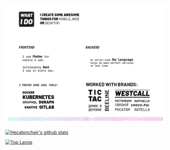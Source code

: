 
<p align="center">
  <img src="https://raw.githubusercontent.com/Hecatoncheir/Hecatoncheir/master/preview.jpg">
</p>

[![Hecatoncheir's github stats](https://github-readme-stats.vercel.app/api?username=Hecatoncheir&hide_border=true&line_height=24&hide=[%22contribs%22])](https://github.com/Hecatoncheir/)

[![Top Langs](https://github-readme-stats.vercel.app/api/top-langs/?username=Hecatoncheir&layout=compact)](https://github.com/anuraghazra/github-readme-stats)


<!--
[![Hecatoncheir's github stats](https://github.com/Hecatoncheir/_Hecatoncheir/blob/master/preview.jpg?raw=true](https://github.com/Hecatoncheir/)

**Hecatoncheir/Hecatoncheir** is a ✨ _special_ ✨ repository because its `README.md` (this file) appears on your GitHub profile.

Here are some ideas to get you started:

- 🔭 I’m currently working on ...
- 🌱 I’m currently learning ...
- 👯 I’m looking to collaborate on ...
- 🤔 I’m looking for help with ...
- 💬 Ask me about ...
- 📫 How to reach me: ...
- 😄 Pronouns: ...
- ⚡ Fun fact: ...
-->
